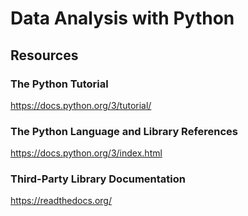 # Data Analysis with Python

## Resources

### The Python Tutorial
https://docs.python.org/3/tutorial/

### The Python Language and Library References 
https://docs.python.org/3/index.html

### Third-Party Library Documentation
https://readthedocs.org/
